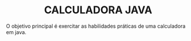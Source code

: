 <h1 align ="center">CALCULADORA JAVA</h1>

<p>O objetivo principal é exercitar as habilidades práticas de uma calculadora em java.</p>